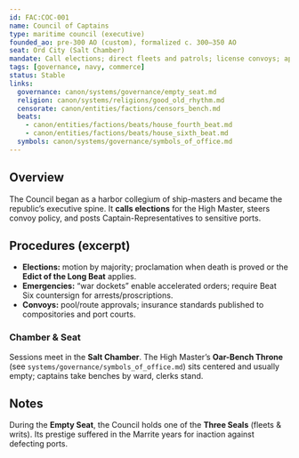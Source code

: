 ```yaml
---
id: FAC:COC-001
name: Council of Captains
type: maritime council (executive)
founded_ao: pre-300 AO (custom), formalized c. 300–350 AO
seat: Ord City (Salt Chamber)
mandate: Call elections; direct fleets and patrols; license convoys; appoint Captain-Representatives; steward emergency dockets.
tags: [governance, navy, commerce]
status: Stable
links:
  governance: canon/systems/governance/empty_seat.md
  religion: canon/systems/religions/good_old_rhythm.md
  censorate: canon/entities/factions/censors_bench.md
  beats:
    - canon/entities/factions/beats/house_fourth_beat.md
    - canon/entities/factions/beats/house_sixth_beat.md
  symbols: canon/systems/governance/symbols_of_office.md
---
```


## Overview
The Council began as a harbor collegium of ship-masters and became the republic’s executive spine. It **calls elections** for the High Master, steers convoy policy, and posts Captain-Representatives to sensitive ports.

## Procedures (excerpt)
- **Elections:** motion by majority; proclamation when death is proved or the **Edict of the Long Beat** applies.
- **Emergencies:** “war dockets” enable accelerated orders; require Beat Six countersign for arrests/proscriptions.
- **Convoys:** pool/route approvals; insurance standards published to compositories and port courts.

### Chamber & Seat
Sessions meet in the **Salt Chamber**. The High Master’s **Oar-Bench Throne** (see `systems/governance/symbols_of_office.md`) sits centered and usually empty; captains take benches by ward, clerks stand.

## Notes
During the **Empty Seat**, the Council holds one of the **Three Seals** (fleets & writs). Its prestige suffered in the Marrite years for inaction against defecting ports.
